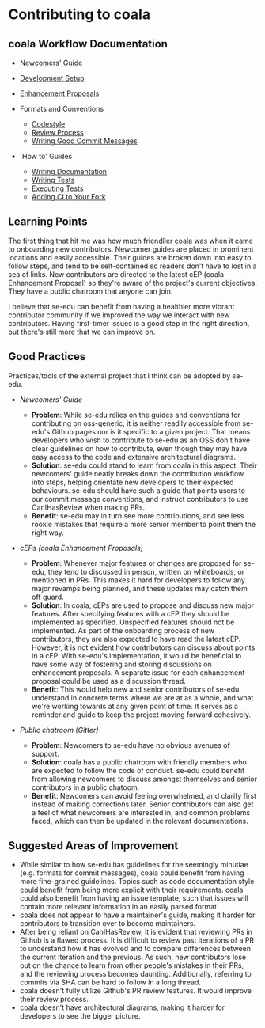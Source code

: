 # Contributing to coala

## coala Workflow Documentation

- [Newcomers' Guide](http://api.coala.io/en/latest/Developers/Newcomers_Guide.html)
- [Development Setup](https://api.coala.io/en/latest/Developers/Development_Setup.html)
- [Enhancement Proposals](https://github.com/coala/cEPs)

- Formats and Conventions
    - [Codestyle](http://api.coala.io/en/latest/Developers/Codestyle.html)
    - [Review Process](http://api.coala.io/en/latest/Developers/Review.html)
    - [Writing Good Commit Messages](http://api.coala.io/en/latest/Developers/Writing_Good_Commits.html)
- 'How to' Guides
	- [Writing Documentation](http://api.coala.io/en/latest/Developers/Writing_Documentation.html)
	- [Writing Tests](http://api.coala.io/en/latest/Developers/Writing_Tests.html)
	- [Executing Tests](http://api.coala.io/en/latest/Developers/Executing_Tests.html)
	- [Adding CI to Your Fork](http://api.coala.io/en/latest/Developers/Adding_CI.html)

## Learning Points

The first thing that hit me was how much friendlier coala was when it came to onboarding new contributors. Newcomer guides are placed in prominent locations and easily accessible. Their guides are broken down into easy to follow steps, and tend to be self-contained so readers don't have to lost in a sea of links. New contributors are directed to the latest cEP (coala Enhancement Proposal) so they're aware of the project's current objectives. They have a public chatroom that anyone can join. 

I believe that se-edu can benefit from having a healthier more vibrant contributor community if we improved the way we interact with new contributors. Having first-timer issues is a good step in the right direction, but there's still more that we can improve on.

## Good Practices
Practices/tools of the external project that I think can be adopted by se-edu.

- *Newcomers' Guide*
	-  **Problem**: While se-edu relies on the guides and conventions for contributing on oss-generic, it is neither readily accessible from se-edu's Github pages nor is it specific to a given project. That means developers who wish to contribute to se-edu as an OSS don't have clear guidelines on how to contribute, even though they may have easy access to the code and extensive architectural diagrams.
	-  **Solution**: se-edu could stand to learn from coala in this aspect. Their newcomers' guide neatly breaks down the contribution workflow into steps, helping orientate new developers to their expected behaviours. se-edu should have such a guide that points users to our commit message conventions, and instruct contributors to use CanIHasReview when making PRs.
	-  **Benefit**: se-edu may in turn see more contributions, and see less rookie mistakes that require a more senior member to point them the right way.

- *cEPs (coala Enhancement Proposals)*
	- **Problem**: Whenever major features or changes are proposed for se-edu, they tend to discussed in person, written on whiteboards, or mentioned in PRs. This makes it hard for developers to follow any major revamps being planned, and these updates may catch them off guard. 
	- **Solution**: In coala, cEPs are used to propose and discuss new major features. After specifying features with a cEP they should be implemented as specified. Unspecified features should not be implemented. As part of the onboarding process of new contributors, they are also expected to have read the latest cEP. However, it is not evident how contributors can discuss about points in a cEP. With se-edu's implementation, it would be beneficial to have some way of fostering and storing discussions on enhancement proposals. A separate issue for each enhancement proposal could be used as a discussion thread.
	- **Benefit**: This would help new and senior contributors of se-edu understand in concrete terms where we are at as a whole, and what we're working towards at any given point of time. It serves as a reminder and guide to keep the project moving forward cohesively.

- *Public chatroom (Gitter)*
	- **Problem**: Newcomers to se-edu have no obvious avenues of support.
	- **Solution**: coala has a public chatroom with friendly members who are expected to follow the code of conduct. se-edu could benefit from allowing newcomers to discuss amongst themselves and senior contributors in a public chatoom.
	- **Benefit**: Newcomers can avoid feeling overwhelmed, and clarify first instead of making corrections later. Senior contributors can also get a feel of what newcomers are interested in, and common problems faced, which can then be updated in the relevant documentations.


## Suggested Areas of Improvement
- While similar to how se-edu has guidelines for the seemingly minutiae (e.g. formats for commit messages), coala could benefit from having more fine-grained guidelines. Topics such as code documentation style could benefit from being more explicit with their requirements. coala could also benefit from having an issue template, such that issues will contain more relevant information in an easily parsed format.
- coala does not appear to have a maintainer's guide, making it harder for contributors to transition over to become maintainers.
- After being reliant on CanIHasReview, it is evident that reviewing PRs in Github is a flawed process. It is difficult to review past iterations of a PR to understand how it has evolved and to compare differences between the current iteration and the previous. As such, new contributors lose out on the chance to learn from other people's mistakes in their PRs, and the reviewing process becomes daunting. Additionally, referring to commits via SHA can be hard to follow in a long thread.
- coala doesn't fully utilize Github's PR review features. It would improve their review process.
- coala doesn't have architectural diagrams, making it harder for developers to see the bigger picture.